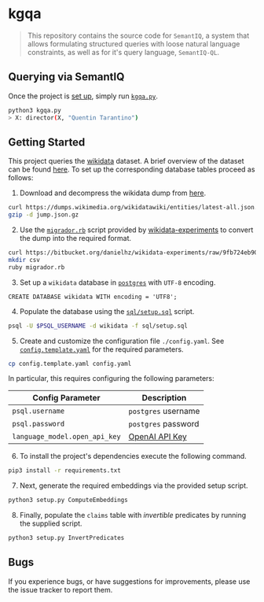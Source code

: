 # kgqa

> This repository contains the source code for `SemantIQ`, a system that allows formulating structured queries with loose natural language constraints, as well as for it's query language, `SemantIQ-QL`.

## Querying via SemantIQ

Once the project is [set up](#getting-started), simply run [`kgqa.py`](kgqa.py).
```sh
python3 kgqa.py
> X: director(X, "Quentin Tarantino")
```

## Getting Started

This project queries the [wikidata](https://www.wikidata.org/wiki/Wikidata:Main_Page) dataset. A brief overview of the dataset can be found [here](https://gist.github.com/anton5798/68c1975eb661abd76d68493bc98d6099). To set up the corresponding database tables proceed as follows:

1. Download and decompress the wikidata dump from [here](https://dumps.wikimedia.org/wikidatawiki/entities/).

```sh
curl https://dumps.wikimedia.org/wikidatawiki/entities/latest-all.json.gz --output dump.json.gz
gzip -d jump.json.gz
```

2. Use the [`migrador.rb`](https://bitbucket.org/danielhz/wikidata-experiments/raw/9fb724eb90fdc242434db8fd36d88950eb2255c0/postgresql-experiment-scripts/load-data/migrador.rb) script provided by [wikidata-experiments](https://bitbucket.org/danielhz/wikidata-experiments/src/master/) to convert the dump into the required format.

```sh
curl https://bitbucket.org/danielhz/wikidata-experiments/raw/9fb724eb90fdc242434db8fd36d88950eb2255c0/postgresql-experiment-scripts/load-data/migrador.rb --output migrador.rb
mkdir csv
ruby migrador.rb
```

3. Set up a `wikidata` database in [`postgres`](https://www.postgresql.org) with `UTF-8` encoding.

```postgres
CREATE DATABASE wikidata WITH encoding = 'UTF8';
```

4. Populate the database using the [`sql/setup.sql`](sql/setup.sql) script.

```sh
psql -U $PSQL_USERNAME -d wikidata -f sql/setup.sql
```

5. Create and customize the configuration file `./config.yaml`. See [`config.template.yaml`](config.template.yaml) for the required parameters.

```sh
cp config.template.yaml config.yaml
```

In particular, this requires configuring the following parameters:

| **Config Parameter**          | **Description**                                      |
| ----------------------------- | ---------------------------------------------------- |
| `psql.username`               | `postgres` username                                  |
| `psql.password`               | `postgres` password                                  |
| `language_model.open_api_key` | [OpenAI API Key](https://openai.com/blog/openai-api) |

6. To install the project's dependencies execute the following command.
```sh
pip3 install -r requirements.txt
```

7. Next, generate the required embeddings via the provided setup script.
```sh
python3 setup.py ComputeEmbeddings
```

8. Finally, populate the `claims` table with *invertible* predicates by running the supplied script.

```sh
python3 setup.py InvertPredicates
```

## Bugs

If you experience bugs, or have suggestions for improvements, please use the issue tracker to report them.
